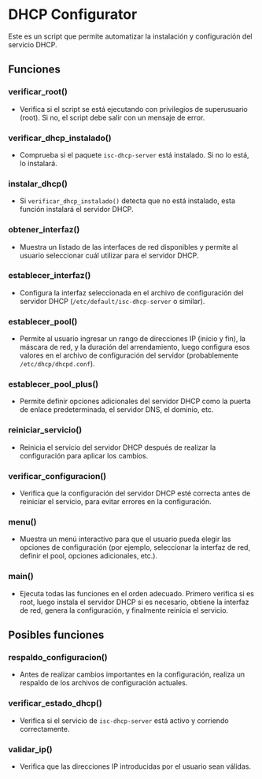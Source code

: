 # DHCP Configurator

Este es un script que permite automatizar la instalación y configuración del servicio DHCP.

## Funciones

### verificar_root()

- Verifica si el script se está ejecutando con privilegios de superusuario (root). Si no, el script debe salir con un mensaje de error.

### verificar_dhcp_instalado()

- Comprueba si el paquete `isc-dhcp-server` está instalado. Si no lo está, lo instalará.

### instalar_dhcp()

- Si `verificar_dhcp_instalado()` detecta que no está instalado, esta función instalará el servidor DHCP.

### obtener_interfaz()

- Muestra un listado de las interfaces de red disponibles y permite al usuario seleccionar cuál utilizar para el servidor DHCP.

### establecer_interfaz()

- Configura la interfaz seleccionada en el archivo de configuración del servidor DHCP (`/etc/default/isc-dhcp-server` o similar).

### establecer_pool()

- Permite al usuario ingresar un rango de direcciones IP (inicio y fin), la máscara de red, y la duración del arrendamiento, luego configura esos valores en el archivo de configuración del servidor (probablemente `/etc/dhcp/dhcpd.conf`).

### establecer_pool_plus()

- Permite definir opciones adicionales del servidor DHCP como la puerta de enlace predeterminada, el servidor DNS, el dominio, etc.

### reiniciar_servicio()

- Reinicia el servicio del servidor DHCP después de realizar la configuración para aplicar los cambios.

### verificar_configuracion()

- Verifica que la configuración del servidor DHCP esté correcta antes de reiniciar el servicio, para evitar errores en la configuración.

### menu()

- Muestra un menú interactivo para que el usuario pueda elegir las opciones de configuración (por ejemplo, seleccionar la interfaz de red, definir el pool, opciones adicionales, etc.).

### main()

- Ejecuta todas las funciones en el orden adecuado. Primero verifica si es root, luego instala el servidor DHCP si es necesario, obtiene la interfaz de red, genera la configuración, y finalmente reinicia el servicio.

## Posibles funciones

### respaldo_configuracion()

- Antes de realizar cambios importantes en la configuración, realiza un respaldo de los archivos de configuración actuales.

### verificar_estado_dhcp()

- Verifica si el servicio de `isc-dhcp-server` está activo y corriendo correctamente.

### validar_ip()

- Verifica que las direcciones IP introducidas por el usuario sean válidas.
